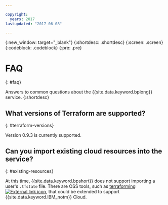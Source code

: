 ```yaml
---

copyright:
  years: 2017
lastupdated: "2017-06-08"

---
```


{:new_window: target="_blank"}
{:shortdesc: .shortdesc}
{:screen: .screen}
{:codeblock: .codeblock}
{:pre: .pre}


# FAQ
{: #faq}

Answers to common questions about the {{site.data.keyword.bplong}} service. 
{:shortdesc}

## What versions of Terraform are supported?
{: #terraform-versions}

Version 0.9.3 is currently supported. 

## Can you import existing cloud resources into the service?
{: #existing-resources}

 At this time, {{site.data.keyword.bpshort}} does not support importing a user's `.tfstate` file. There are OSS tools, such as <a href="https://github.com/dtan4/terraforming">terraforming <img src="../../icons/launch-glyph.svg" alt="External link icon"></a>, that could be extended to support {{site.data.keyword.IBM_notm}} Cloud.
